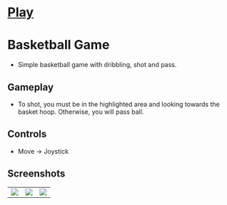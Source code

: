 # [Play](https://senevsemih.itch.io/basketballgame)

# Basketball Game

- Simple basketball game with dribbling, shot and pass.

## Gameplay
- To shot, you must be in the highlighted area and looking towards the basket hoop.
Otherwise, you will pass ball.

## Controls
- Move -> Joystick

## Screenshots
<table>
  <tr>
    <td>
      <img src="https://github.com/senevsemih/Basketball-Game/assets/37352722/8252c7fe-42bd-4181-a95a-34ffe7baa48a"/>
    </td>
    <td>
      <img src="https://github.com/senevsemih/Basketball-Game/assets/37352722/4de472f3-4752-4352-a0fd-ac1dfd89c300">
    </td>
    <td>
      <img src="https://github.com/senevsemih/Basketball-Game/assets/37352722/8c3325eb-9bd0-453c-a384-e4ecacb1b414"/>
    </td>
  </tr>
</table>
